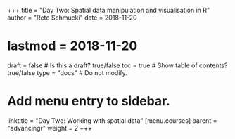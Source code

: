 +++
title = "Day Two: Spatial data manipulation and visualisation in R"
author = "Reto Schmucki"
date = 2018-11-20
# lastmod = 2018-11-20

draft = false  # Is this a draft? true/false
toc = true  # Show table of contents? true/false
type = "docs"  # Do not modify.

# Add menu entry to sidebar.
linktitle = "Day Two: Working with spatial data"
[menu.courses]
  parent = "advancingr"
  weight = 2
+++

